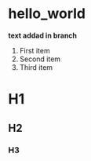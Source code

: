 # hello_world

**text addad in branch**
1. First item
2. Second item
3. Third item
# H1
## H2
### H3
